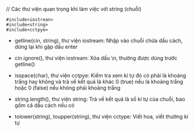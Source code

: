 // Các thư viện quan trọng khi làm việc với string (chuỗi)
```
#include<iostrean>
#include<string>
#include<cctpye>
```

* getline(cin, string), thư viện iostream:
Nhập vào chuỗi chứa dấu cách, dừng lại khi gặp dấu enter

* cin.ignore(), thư viện iostream:
Xóa dấu \n, thường được dùng trước getline()

* isspace(char), thư viện cctpye:
Kiểm tra xem kí tự đó có phải là khoảng trắng hay không và trả về kết quả là khác 0 (true) nếu là khoảng trắng hoặc 0 (false) nếu không phải khoảng trắng

* string.length(), thư viện string: Trả về kết quả là số kí tự của chuỗi, bao gồm cả dấu cách nếu có

* tolower(string), toupper(string), thư viện cctype:
Viết hoa, viết thường kí tự
